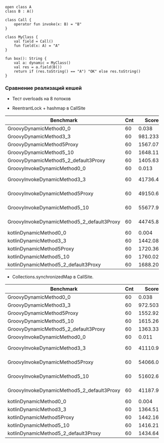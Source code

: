 ```
open class A
class B : A()

class Call {
    operator fun invoke(x: B) = "B"
}

class MyClass {
    val field = Call()
    fun field(x: A) = "A"
}

fun box(): String {
    val a: dynamic = MyClass()
    val res = a.field(B())
    return if (res.toString() == "A") "OK" else res.toString()
}
```

### Сравнение реализаций кешей

- Тест overloads на 8 потоков

- ReentrantLock + hashmap в CallSite

|Benchmark                                  |Cnt |     Score |      Error | Units|
|---|---|---|---|---|
|GroovyDynamicMethod0_0                     | 60 |     0.038 | ±    0.001 | us/op|
|GroovyDynamicMethod3_3                     | 60 |   981.233 | ±   14.712 | us/op|
|GroovyDynamicMethod5Proxy                  | 60 |  1567.074 | ±    5.654 | us/op|
|GroovyDynamicMethod5_10                    | 60 |  1648.115 | ±   38.835 | us/op|
|GroovyDynamicMethod5_2_default3Proxy       | 60 |  1405.636 | ±   14.019 | us/op|
|GroovyInvokeDynamicMethod0_0               | 60 |     0.013 | ±    0.001 | us/op|
|GroovyInvokeDynamicMethod3_3               | 60 | 41736.439 | ±  894.566 | us/op|
|GroovyInvokeDynamicMethod5Proxy            | 60 | 49150.659 | ± 2127.131 | us/op|
|GroovyInvokeDynamicMethod5_10              | 60 | 55677.995 | ± 1213.618 | us/op|
|GroovyInvokeDynamicMethod5_2_default3Proxy | 60 | 44745.824 | ±  883.252 | us/op|
|kotlinDynamicMethod0_0                     | 60 |     0.004 | ±    0.001 | us/op|
|kotlinDynamicMethod3_3                     | 60 |  1442.085 | ±   11.134 | us/op|
|kotlinDynamicMethod5Proxy                  | 60 |  1720.368 | ±   13.739 | us/op|
|kotlinDynamicMethod5_10                    | 60 |  1760.024 | ±   21.880 | us/op|
|kotlinDynamicMethod5_2_default3Proxy       | 60 |  1688.205 | ±    9.158 | us/op|

- Collections.synchronizedMap в CallSite.

|Benchmark                                  | Cnt |     Score |      Error | Units|
|---|---|---|---|---|
|GroovyDynamicMethod0_0                     |  60 |     0.038 | ±    0.001 | us/op|
|GroovyDynamicMethod3_3                     |  60 |   972.503 | ±    9.126 | us/op|
|GroovyDynamicMethod5Proxy                  |  60 |  1552.920 | ±   11.394 | us/op|
|GroovyDynamicMethod5_10                    |  60 |  1615.261 | ±    7.205 | us/op|
|GroovyDynamicMethod5_2_default3Proxy       |  60 |  1363.339 | ±   10.463 | us/op|
|GroovyInvokeDynamicMethod0_0               |  60 |     0.011 | ±    0.001 | us/op|
|GroovyInvokeDynamicMethod3_3               |  60 | 41110.996 | ±  438.299 | us/op|
|GroovyInvokeDynamicMethod5Proxy            |  60 | 54066.070 | ±  602.085 | us/op|
|GroovyInvokeDynamicMethod5_10              |  60 | 51602.621 | ± 1103.996 | us/op|
|GroovyInvokeDynamicMethod5_2_default3Proxy |  60 | 41187.940 | ±  801.785 | us/op|
|kotlinDynamicMethod0_0                     |  60 |     0.004 | ±    0.001 | us/op|
|kotlinDynamicMethod3_3                     |  60 |  1364.518 | ±   18.220 | us/op|
|kotlinDynamicMethod5Proxy                  |  60 |  1442.166 | ±   12.882 | us/op|
|kotlinDynamicMethod5_10                    |  60 |  1416.214 | ±   30.963 | us/op|
|kotlinDynamicMethod5_2_default3Proxy       |  60 |  1434.649 | ±   15.752 | us/op|
